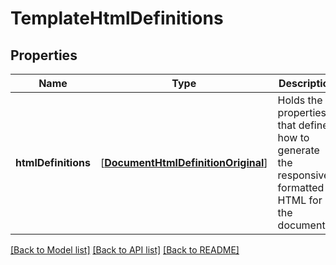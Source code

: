 # TemplateHtmlDefinitions

## Properties
Name | Type | Description | Notes
------------ | ------------- | ------------- | -------------
**htmlDefinitions** | [[**DocumentHtmlDefinitionOriginal**](DocumentHtmlDefinitionOriginal.md)] | Holds the properties that define how to generate the responsive-formatted HTML for the document. | [optional] 

[[Back to Model list]](../README.md#documentation-for-models) [[Back to API list]](../README.md#documentation-for-api-endpoints) [[Back to README]](../README.md)


